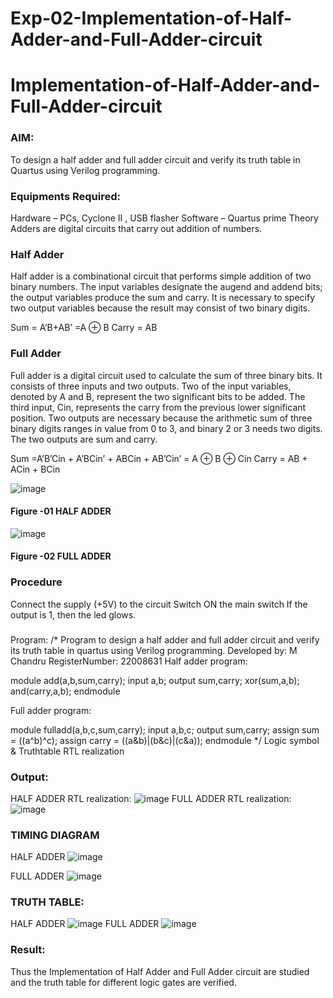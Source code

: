 # Exp-02-Implementation-of-Half-Adder-and-Full-Adder-circuit

# Implementation-of-Half-Adder-and-Full-Adder-circuit
### AIM:
To design a half adder and full adder circuit and verify its truth table in Quartus using Verilog programming.

### Equipments Required:
Hardware – PCs, Cyclone II , USB flasher
Software – Quartus prime
Theory
Adders are digital circuits that carry out addition of numbers.

### Half Adder
Half adder is a combinational circuit that performs simple addition of two binary numbers. The input variables designate the augend and addend bits; the output variables produce the sum and carry. It is necessary to specify two output variables because the result may consist of two binary digits.

Sum = A’B+AB’ =A ⊕ B Carry = AB

### Full Adder
Full adder is a digital circuit used to calculate the sum of three binary bits. It consists of three inputs and two outputs. Two of the input variables, denoted by A and B, represent the two significant bits to be added. The third input, Cin, represents the carry from the previous lower significant position. Two outputs are necessary because the arithmetic sum of three binary digits ranges in value from 0 to 3, and binary 2 or 3 needs two digits. The two outputs are sum and carry.

Sum =A’B’Cin + A’BCin’ + ABCin + AB’Cin’ = A ⊕ B ⊕ Cin Carry = AB + ACin + BCin

 ![image](https://user-images.githubusercontent.com/36288975/163552156-a13e5a56-c638-4110-97d9-8896907c8d25.png)

#### Figure -01 HALF ADDER 


![image](https://user-images.githubusercontent.com/36288975/163552057-b3547877-6d07-45b4-b7e0-bcfebfad9e1d.png)

#### Figure -02 FULL ADDER 

### Procedure

Connect the supply (+5V) to the circuit
Switch ON the main switch
If the output is 1, then the led glows.
### 
Program:
/*
Program to design a half adder and full adder circuit and verify its truth table in quartus using Verilog programming.
Developed by: M Chandru
RegisterNumber: 22008631
Half adder program:

module add(a,b,sum,carry);
input a,b;
output sum,carry;
xor(sum,a,b);
and(carry,a,b);
endmodule

Full adder program:

module fulladd(a,b,c,sum,carry);
input a,b,c;
output sum,carry;
assign sum = ((a^b)^c);
assign carry = ((a&b)|(b&c)|(c&a));
endmodule
*/
Logic symbol & Truthtable
RTL realization

### Output:
HALF ADDER
RTL realization:
![image](https://user-images.githubusercontent.com/119393023/213873314-1a70df4f-d09b-43de-aa9d-db9624064585.png)
FULL ADDER
RTL realization:
![image](https://user-images.githubusercontent.com/119393023/213873434-e0aba6a7-6a40-4d11-8b22-370c648001bb.png)

### TIMING DIAGRAM
HALF ADDER
![image](https://user-images.githubusercontent.com/119393023/213873671-b51dfa6c-190b-40c5-bbe4-f98c2afa876c.png)

FULL ADDER
![image](https://user-images.githubusercontent.com/119393023/213873275-8549329b-c4a2-4bac-8beb-f48d3e575f0d.png)
### TRUTH TABLE:
HALF ADDER
![image](https://user-images.githubusercontent.com/119393023/213873266-1e8203f9-a2e0-4789-9491-bda016abfd16.png)
FULL ADDER
![image](https://user-images.githubusercontent.com/119393023/213873462-0c8f8162-67e2-472a-96eb-8cf84c4ea5b9.png)


### Result:
Thus the Implementation of Half Adder and Full Adder circuit are studied and the truth table for different logic gates are verified.
